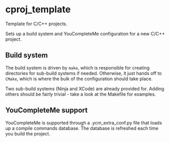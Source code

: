 cproj_template
==============

Template for C/C++ projects.

Sets up a build system and YouCompleteMe configuration for a new C/C++ project.

## Build system
The build system is driven by `make`, which is responsible for creating directories for sub-build systems if needed. Otherwise, it just hands off to `CMake`, which is where the bulk of the configuration should take place.

Two sub-build systems (Ninja and XCode) are already provided for. Adding others should be fairly trivial - take a look at the Makefile for examples.

## YouCompleteMe support
YouCompleteMe is supported through a .ycm_extra_conf.py file that loads up a compile commands database. The database is refreshed each time you build the project.
